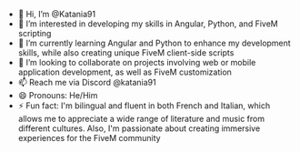 - 👋 Hi, I’m @Katania91
- 👀 I’m interested in developing my skills in Angular, Python, and FiveM scripting
- 🌱 I’m currently learning Angular and Python to enhance my development skills, while also creating unique FiveM client-side scripts
- 💞️ I’m looking to collaborate on projects involving web or mobile application development, as well as FiveM customization
- 📫 Reach me via Discord @katania91
- 😄 Pronouns: He/Him
- ⚡ Fun fact: I'm bilingual and fluent in both French and Italian, which allows me to appreciate a wide range of literature and music from different cultures. Also, I'm passionate about creating immersive experiences for the FiveM community
